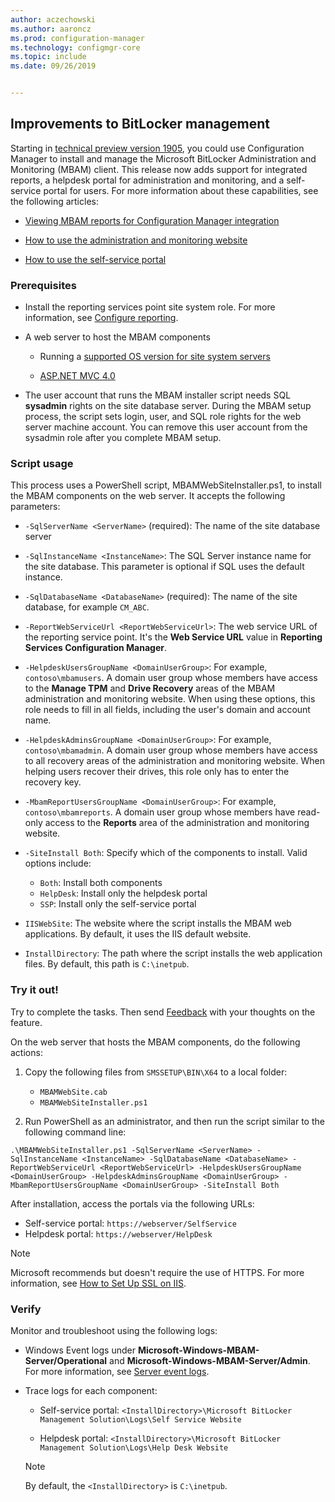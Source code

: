 ```yaml
---
author: aczechowski
ms.author: aaroncz
ms.prod: configuration-manager
ms.technology: configmgr-core
ms.topic: include
ms.date: 09/26/2019


---
```


## <a name="bkmk_bitlocker"></a> Improvements to BitLocker management

<!--3601034-->

Starting in [technical preview version 1905](../../technical-preview-1905.md#bkmk_bitlocker), you could use Configuration Manager to install and manage the Microsoft BitLocker Administration and Monitoring (MBAM) client. This release now adds support for integrated reports, a helpdesk portal for administration and monitoring, and a self-service portal for users. For more information about these capabilities, see the following articles:

- [Viewing MBAM reports for Configuration Manager integration](/microsoft-desktop-optimization-pack/mbam-v25/viewing-mbam-25-reports-for-the-configuration-manager-integration-topology)

- [How to use the administration and monitoring website](/microsoft-desktop-optimization-pack/mbam-v25/how-to-use-the-administration-and-monitoring-website)

- [How to use the self-service portal](/microsoft-desktop-optimization-pack/mbam-v25/how-to-use-the-self-service-portal-to-regain-access-to-a-computer-mbam-25)

### Prerequisites

- Install the reporting services point site system role. For more information, see [Configure reporting](../../../../servers/manage/configuring-reporting.md).

- A web server to host the MBAM components

  - Running a [supported OS version for site system servers](../../../../plan-design/configs/supported-operating-systems-for-site-system-servers.md)

  - [ASP.NET MVC 4.0](/aspnet/mvc/mvc4)

- The user account that runs the MBAM installer script needs SQL **sysadmin** rights on the site database server. During the MBAM setup process, the script sets login, user, and SQL role rights for the web server machine account. You can remove this user account from the sysadmin role after you complete MBAM setup.

### Script usage

This process uses a PowerShell script, MBAMWebSiteInstaller.ps1, to install the MBAM components on the web server. It accepts the following parameters:

- `-SqlServerName <ServerName>` (required): The name of the site database server

- `-SqlInstanceName <InstanceName>`: The SQL Server instance name for the site database. This parameter is optional if SQL uses the default instance.

- `-SqlDatabaseName <DatabaseName>` (required): The name of the site database, for example `CM_ABC`.

- `-ReportWebServiceUrl <ReportWebServiceUrl>`: The web service URL of the reporting service point. It's the **Web Service URL** value in **Reporting Services Configuration Manager**.

- `-HelpdeskUsersGroupName <DomainUserGroup>`: For example, `contoso\mbamusers`. A domain user group whose members have access to the **Manage TPM** and **Drive Recovery** areas of the MBAM administration and monitoring website. When using these options, this role needs to fill in all fields, including the user's domain and account name.

- `-HelpdeskAdminsGroupName <DomainUserGroup>`: For example, `contoso\mbamadmin`. A domain user group whose members have access to all recovery areas of the administration and monitoring website. When helping users recover their drives, this role only has to enter the recovery key.

- `-MbamReportUsersGroupName <DomainUserGroup>`: For example, `contoso\mbamreports`. A domain user group whose members have read-only access to the **Reports** area of the administration and monitoring website.

- `-SiteInstall Both`: Specify which of the components to install. Valid options include:
  - `Both`: Install both components
  - `HelpDesk`: Install only the helpdesk portal
  - `SSP`: Install only the self-service portal

- `IISWebSite`: The website where the script installs the MBAM web applications. By default, it uses the IIS default website.

- `InstallDirectory`: The path where the script installs the web application files. By default, this path is `C:\inetpub`.

### Try it out!

Try to complete the tasks. Then send [Feedback](../../../../understand/find-help.md#product-feedback) with your thoughts on the feature.

On the web server that hosts the MBAM components, do the following actions:

1. Copy the following files from `SMSSETUP\BIN\X64` to a local folder:

    - `MBAMWebSite.cab`
    - `MBAMWebSiteInstaller.ps1`

1. Run PowerShell as an administrator, and then run the script similar to the following command line:

  `.\MBAMWebSiteInstaller.ps1 -SqlServerName <ServerName> -SqlInstanceName <InstanceName> -SqlDatabaseName <DatabaseName> -ReportWebServiceUrl <ReportWebServiceUrl> -HelpdeskUsersGroupName <DomainUserGroup> -HelpdeskAdminsGroupName <DomainUserGroup> -MbamReportUsersGroupName <DomainUserGroup> -SiteInstall Both`

After installation, access the portals via the following URLs:

- Self-service portal: `https://webserver/SelfService`
- Helpdesk portal: `https://webserver/HelpDesk`

> [!NOTE]
> Microsoft recommends but doesn't require the use of HTTPS. For more information, see [How to Set Up SSL on IIS](/iis/manage/configuring-security/how-to-set-up-ssl-on-iis).

### Verify

Monitor and troubleshoot using the following logs:

- Windows Event logs under **Microsoft-Windows-MBAM-Server/Operational** and **Microsoft-Windows-MBAM-Server/Admin**. For more information, see [Server event logs](/microsoft-desktop-optimization-pack/mbam-v25/server-event-logs).

- Trace logs for each component:

  - Self-service portal: `<InstallDirectory>\Microsoft BitLocker Management Solution\Logs\Self Service Website`

  - Helpdesk portal: `<InstallDirectory>\Microsoft BitLocker Management Solution\Logs\Help Desk Website`

  > [!NOTE]
  > By default, the `<InstallDirectory>` is `C:\inetpub`.